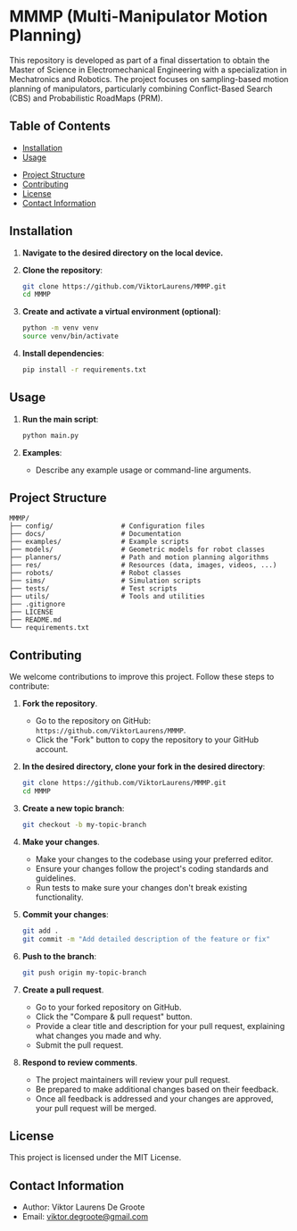 # MMMP (Multi-Manipulator Motion Planning)
This repository is developed as part of a final dissertation to obtain the Master of Science in Electromechanical Engineering with a specialization in Mechatronics and Robotics. The project focuses on sampling-based motion planning of manipulators, particularly combining Conflict-Based Search (CBS) and Probabilistic RoadMaps (PRM).

## Table of Contents
- [Installation](#installation)
- [Usage](#usage)
<!-- - [Features](#features) -->
<!-- - [Configuration](#configuration) -->
- [Project Structure](#project-structure)
- [Contributing](#contributing)
- [License](#license)
- [Contact Information](#contact-information)
<!-- - [Acknowledgements](#acknowledgements) -->

## Installation
1. **Navigate to the desired directory on the local device.**

2. **Clone the repository**:
    ```bash
    git clone https://github.com/ViktorLaurens/MMMP.git
    cd MMMP
    ```

3. **Create and activate a virtual environment (optional)**:
    ```bash
    python -m venv venv
    source venv/bin/activate
    ```

4. **Install dependencies**:
    ```bash
    pip install -r requirements.txt
    ```

## Usage
1. **Run the main script**:
    ```bash
    python main.py
    ```

2. **Examples**:
    - Describe any example usage or command-line arguments.

<!-- ## Features
- Conflict-Based Search (CBS) for multi-manipulator planning.
- Probabilistic RoadMaps (PRM) integration.
- Efficient path planning for multiple robotic arms. -->

<!-- ## Configuration
- Explain any configuration options available in the project.
- Example configuration files or settings. -->

## Project Structure
    MMMP/
    ├── config/                 # Configuration files
    ├── docs/                   # Documentation
    ├── examples/               # Example scripts
    ├── models/                 # Geometric models for robot classes
    ├── planners/               # Path and motion planning algorithms
    ├── res/                    # Resources (data, images, videos, ...)
    ├── robots/                 # Robot classes
    ├── sims/                   # Simulation scripts
    ├── tests/                  # Test scripts
    ├── utils/                  # Tools and utilities
    ├── .gitignore
    ├── LICENSE
    ├── README.md
    └── requirements.txt



## Contributing
We welcome contributions to improve this project. Follow these steps to contribute:

1. **Fork the repository**.
   - Go to the repository on GitHub: `https://github.com/ViktorLaurens/MMMP`.
   - Click the "Fork" button to copy the repository to your GitHub account.

2. **In the desired directory, clone your fork in the desired directory**:
    ```bash
    git clone https://github.com/ViktorLaurens/MMMP.git
    cd MMMP
    ```

3. **Create a new topic branch**:
    ```bash
    git checkout -b my-topic-branch
    ```

4. **Make your changes**.
   - Make your changes to the codebase using your preferred editor.
   - Ensure your changes follow the project's coding standards and guidelines.
   - Run tests to make sure your changes don't break existing functionality.

5. **Commit your changes**:
    ```bash
    git add .
    git commit -m "Add detailed description of the feature or fix"
    ```

6. **Push to the branch**:
    ```bash
    git push origin my-topic-branch
    ```

7. **Create a pull request**.
   - Go to your forked repository on GitHub.
   - Click the "Compare & pull request" button.
   - Provide a clear title and description for your pull request, explaining what changes you made and why.
   - Submit the pull request.

8. **Respond to review comments**.
   - The project maintainers will review your pull request.
   - Be prepared to make additional changes based on their feedback.
   - Once all feedback is addressed and your changes are approved, your pull request will be merged.

## License
This project is licensed under the MIT License.

## Contact Information
- Author: Viktor Laurens De Groote
- Email: viktor.degroote@gmail.com

<!-- ## Acknowledgements
- Acknowledge any contributors, libraries, or resources that were helpful. -->